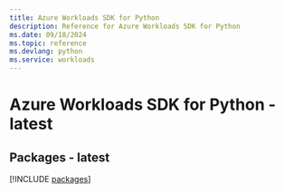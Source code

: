 ```yaml
---
title: Azure Workloads SDK for Python
description: Reference for Azure Workloads SDK for Python
ms.date: 09/18/2024
ms.topic: reference
ms.devlang: python
ms.service: workloads
---
```

# Azure Workloads SDK for Python - latest
## Packages - latest
[!INCLUDE [packages](workloads-index.md)]